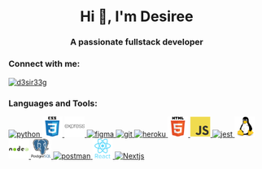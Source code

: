<!--
**Sug4rSku11/Sug4rSku11** is a ✨ _special_ ✨ repository because its `README.md` (this file) appears on your GitHub profile.
Here are some ideas to get you started:
- 🔭 I’m currently working on ...
- 🌱 I’m currently learning ...
- 👯 I’m looking to collaborate on ...
- 🤔 I’m looking for help with ...
- 💬 Ask me about ...
- 📫 How to reach me: ...
- ⚡ Fun fact: ...
![trim 6FA49E67-194D-4318-A08B-160084ED6D69](https://user-images.githubusercontent.com/57469534/167914995-0125a9d5-2e5c-498b-866c-1dda681e405e.GIF)
- 📫 How to reach me:
[![alt -text](https://img.shields.io/badge/LinkedIn-0077B5?style=for-the-badge&logo=linkedin&logoColor=white)](https://www.linkedin.com/in/d3sir33g/)
- 💻 Skills :
![alt-text](https://img.shields.io/badge/HTML-239120?style=for-the-badge&logo=html5&logoColor=white)
![alt-text](https://img.shields.io/badge/CSS3-1572B6?style=for-the-badge&logo=css3&logoColor=white)
![alt-text](https://img.shields.io/badge/JavaScript-F7DF1E?style=for-the-badge&logo=javascript&logoColor=black)
![alt-text](https://img.shields.io/badge/React-20232A?style=for-the-badge&logo=react&logoColor=61DAFB)
![alt-text](https://img.shields.io/badge/Node.js-43853D?style=for-the-badge&logo=node.js&logoColor=white)
![alt-text](https://img.shields.io/badge/Express.js-404D59?style=for-the-badge)
![alt-text](https://img.shields.io/badge/python-3670A0?style=for-the-badge&logo=python&logoColor=ffdd54)
-->
<h1 align="center">Hi 👋, I'm Desiree</h1>
<h3 align="center">A passionate fullstack developer</h3>

<h3 align="left">Connect with me:</h3>
<p align="left">
<a href="https://linkedin.com/in/d3sir33g" target="blank"><img align="center" src="https://raw.githubusercontent.com/rahuldkjain/github-profile-readme-generator/master/src/images/icons/Social/linked-in-alt.svg" alt="d3sir33g" height="30" width="40" /></a>
</p>

<h3 align="left">Languages and Tools:</h3>
<p style="color: gray" align="left"> 
<a href="https://www.python.org/" target="_blank" rel="noreferrer"> <img src="https://cdn.jsdelivr.net/gh/devicons/devicon/icons/python/python-original.svg" alt="python" width="40" height="40"/> </a>
  <a href="https://www.w3schools.com/css/" target="_blank" rel="noreferrer"> <img src="https://raw.githubusercontent.com/devicons/devicon/master/icons/css3/css3-original-wordmark.svg" alt="css3" width="40" height="40"/> </a> <a href="https://expressjs.com" target="_blank" rel="noreferrer"> <img src="https://raw.githubusercontent.com/devicons/devicon/master/icons/express/express-original-wordmark.svg" alt="express" width="40" height="40"/> </a> <a href="https://www.figma.com/" target="_blank" rel="noreferrer"> <img src="https://www.vectorlogo.zone/logos/figma/figma-icon.svg" alt="figma" width="40" height="40"/> </a> <a href="https://git-scm.com/" target="_blank" rel="noreferrer"> <img src="https://www.vectorlogo.zone/logos/git-scm/git-scm-icon.svg" alt="git" width="40" height="40"/> </a> <a href="https://heroku.com" target="_blank" rel="noreferrer"> <img src="https://www.vectorlogo.zone/logos/heroku/heroku-icon.svg" alt="heroku" width="40" height="40"/> </a> <a href="https://www.w3.org/html/" target="_blank" rel="noreferrer"> <img src="https://raw.githubusercontent.com/devicons/devicon/master/icons/html5/html5-original-wordmark.svg" alt="html5" width="40" height="40"/> </a> <a href="https://developer.mozilla.org/en-US/docs/Web/JavaScript" target="_blank" rel="noreferrer"> <img src="https://raw.githubusercontent.com/devicons/devicon/master/icons/javascript/javascript-original.svg" alt="javascript" width="40" height="40"/> </a> <a href="https://jestjs.io" target="_blank" rel="noreferrer"> <img src="https://www.vectorlogo.zone/logos/jestjsio/jestjsio-icon.svg" alt="jest" width="40" height="40"/> </a> <a href="https://www.linux.org/" target="_blank" rel="noreferrer"> <img src="https://raw.githubusercontent.com/devicons/devicon/master/icons/linux/linux-original.svg" alt="linux" width="40" height="40"/> </a> <a href="https://nodejs.org" target="_blank" rel="noreferrer"> <img src="https://raw.githubusercontent.com/devicons/devicon/master/icons/nodejs/nodejs-original-wordmark.svg" alt="nodejs" width="40" height="40"/> </a> <a href="https://www.postgresql.org" target="_blank" rel="noreferrer"> <img src="https://raw.githubusercontent.com/devicons/devicon/master/icons/postgresql/postgresql-original-wordmark.svg" alt="postgresql" width="40" height="40"/> </a> <a href="https://postman.com" target="_blank" rel="noreferrer"> <img src="https://www.vectorlogo.zone/logos/getpostman/getpostman-icon.svg" alt="postman" width="40" height="40"/> </a> <a href="https://reactjs.org/" target="_blank" rel="noreferrer"> <img src="https://raw.githubusercontent.com/devicons/devicon/master/icons/react/react-original-wordmark.svg" alt="react" width="40" height="40"/> </a>
 <a href="https://nextjs.org/" target="_blank" rel="noreferrer"><img src="https://cdn.jsdelivr.net/gh/devicons/devicon/icons/nextjs/nextjs-original.svg" alt="Nextjs" width="40" height="40"/> </a>
          
  </p>

